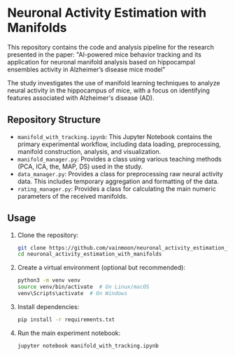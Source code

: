 # Neuronal Activity Estimation with Manifolds

This repository contains the code and analysis pipeline for the research presented in the paper: "AI-powered mice behavior tracking and its application for neuronal manifold analysis based on hippocampal ensembles activity in Alzheimer’s disease mice model"

The study investigates the use of manifold learning techniques to analyze neural activity in the hippocampus of mice, with a focus on identifying features associated with Alzheimer's disease (AD).

## Repository Structure

* `manifold_with_tracking.ipynb`: This Jupyter Notebook contains the primary experimental workflow, including data loading, preprocessing, manifold construction, analysis, and visualization.
* `manifold_manager.py`: Provides a class using various teaching methods (PCA, ICA, the, MAP, DS) used in the study.
* `data_manager.py`: Provides a class for preprocessing raw neural activity data. This includes temporary aggregation and formatting of the data.
* `rating_manager.py`: Provides a class for calculating the main numeric parameters of the received manifolds.

##  Usage

1.  Clone the repository:

    ```bash
    git clone https://github.com/vainmoon/neuronal_activity_estimation_with_manifolds.git
    cd neuronal_activity_estimation_with_manifolds
    ```

2.  Create a virtual environment (optional but recommended):

    ```bash
    python3 -m venv venv
    source venv/bin/activate  # On Linux/macOS
    venv\Scripts\activate  # On Windows
    ```

3.  Install dependencies:

    ```bash
    pip install -r requirements.txt
    ```

4.  Run the main experiment notebook:

    ```bash
    jupyter notebook manifold_with_tracking.ipynb
    ```
